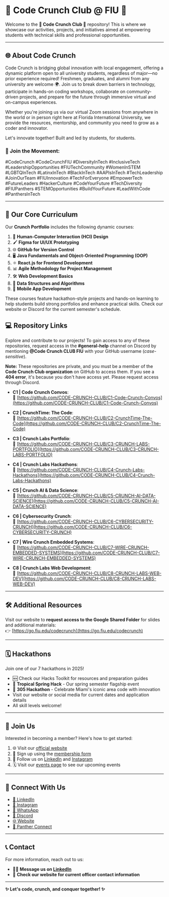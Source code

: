 # 🎉 Code Crunch Club @ FIU 🎉

Welcome to the **🌟 Code Crunch Club 🌟** repository! This is where we showcase our activities, projects, and initiatives aimed at empowering students with technical skills and professional opportunities.

---

## 🌐 About Code Crunch
Code Crunch is bridging global innovation with local engagement, offering a dynamic platform open to all university students, regardless of major—no prior experience required! Freshmen, graduates, and alumni from any university are welcome 🌍. Join us to break down barriers in technology, participate in hands-on coding workshops, collaborate on community-driven projects, and prepare for the future through immersive virtual and on-campus experiences.

Whether you're joining us via our virtual Zoom sessions from anywhere in the world or in person right here at Florida International University, we provide the resources, mentorship, and community you need to grow as a coder and innovator.

Let's innovate together! Built and led by students, for students.

### 🌟 Join the Movement:
#CodeCrunch #CodeCrunchFIU #DiversityInTech #InclusiveTech #LeadershipOpportunities #FIUTechCommunity #WomenInSTEM #LGBTQInTech #LatinxInTech #BlackInTech #AAPIsInTech #TechLeadership #JoinOurTeam #FIUInnovation #TechForEveryone #EmpowerTech #FutureLeaders #HackerCulture #CodeYourFuture #TechDiversity #FIUPanthers #STEMOpportunities #BuildYourFuture #LeadWithCode #PanthersInTech

---

## 🎯 Our Core Curriculum
Our **Crunch Portfolio** includes the following dynamic courses:
1. 🎨 **Human-Computer Interaction (HCI) Design**
2. 🖌️ **Figma for UI/UX Prototyping**
3. 🌐 **GitHub for Version Control**
4. 🖥️ **Java Fundamentals and Object-Oriented Programming (OOP)**
5. ⚛️ **React.js for Frontend Development**
6. 📊 **Agile Methodology for Project Management**
7. 🛠️ **Web Development Basics**
8. 🧠 **Data Structures and Algorithms**
9. 📱 **Mobile App Development**

These courses feature hackathon-style projects and hands-on learning to help students build strong portfolios and enhance practical skills. Check our website or Discord for the current semester's schedule.

## 💻 Repository Links

Explore and contribute to our projects! To gain access to any of these repositories, request access in the **#general-help** channel on Discord by mentioning **@Code Crunch CLUB FIU** with your GitHub username (*case-sensitive*).

**Note:** These repositories are private, and you must be a member of the **Code Crunch Club organization** on GitHub to access them. If you see a **404 error**, it's because you don't have access yet. Please request access through Discord.

- **C1 | Code Crunch Convos**:  
  🔗 [https://github.com/CODE-CRUNCH-CLUB/C1-Code-Crunch-Convos](https://github.com/CODE-CRUNCH-CLUB/C1-Code-Crunch-Convos)

- **C2 | CrunchTime: The Code**:  
  🔗 [https://github.com/CODE-CRUNCH-CLUB/C2-CrunchTime-The-Code](https://github.com/CODE-CRUNCH-CLUB/C2-CrunchTime-The-Code)

- **C3 | Crunch Labs Portfolio**:  
  🔗 [https://github.com/CODE-CRUNCH-CLUB/C3-CRUNCH-LABS-PORTFOLIO](https://github.com/CODE-CRUNCH-CLUB/C3-CRUNCH-LABS-PORTFOLIO)

- **C4 | Crunch Labs Hackathons**:  
  🔗 [https://github.com/CODE-CRUNCH-CLUB/C4-Crunch-Labs-Hackathons](https://github.com/CODE-CRUNCH-CLUB/C4-Crunch-Labs-Hackathons)

- **C5 | Crunch AI & Data Science**:  
  🔗 [https://github.com/CODE-CRUNCH-CLUB/C5-CRUNCH-AI-DATA-SCIENCE](https://github.com/CODE-CRUNCH-CLUB/C5-CRUNCH-AI-DATA-SCIENCE)

- **C6 | Cybersecurity Crunch**:  
  🔗 [https://github.com/CODE-CRUNCH-CLUB/C6-CYBERSECURITY-CRUNCH](https://github.com/CODE-CRUNCH-CLUB/C6-CYBERSECURITY-CRUNCH)

- **C7 | Wire Crunch Embedded Systems**:  
  🔗 [https://github.com/CODE-CRUNCH-CLUB/C7-WIRE-CRUNCH-EMBEDDED-SYSTEMS](https://github.com/CODE-CRUNCH-CLUB/C7-WIRE-CRUNCH-EMBEDDED-SYSTEMS)

- **C8 | Crunch Labs Web Development**:  
  🔗 [https://github.com/CODE-CRUNCH-CLUB/C8-CRUNCH-LABS-WEB-DEV](https://github.com/CODE-CRUNCH-CLUB/C8-CRUNCH-LABS-WEB-DEV)

---

## 🛠️ Additional Resources

Visit our website to **request access to the Google Shared Folder** for slides and additional materials:  
👉 [https://go.fiu.edu/codecrunch](https://go.fiu.edu/codecrunch)

---

## 🗓️ Hackathons
Join one of our 7 hackathons in 2025! 
- 🆕 Check our Hacks Toolkit for resources and preparation guides
- 🌴 **Tropical Spring Hack** - Our spring semester flagship event
- 📍 **305 Hackathon** - Celebrate Miami's iconic area code with innovation
- Visit our website or social media for current dates and application details
- All skill levels welcome!

---

## 🚪 Join Us
Interested in becoming a member? Here's how to get started:
1. 🌐 Visit our [official website](https://go.fiu.edu/codecrunch)
2. 📝 Sign up using the [membership form](https://ba-00001.github.io/codecrunchclub/all-become-a-member.html)
3. 🔗 Follow us on [LinkedIn](https://www.linkedin.com/company/code-crunch-club/) and [Instagram](https://www.instagram.com/codecrunchclub/)
4. 🗓️ Visit our [events page](https://ba-00001.github.io/codecrunchclub/events.html) to see our upcoming events

---

## 🌟 Connect With Us
- [🔗 LinkedIn](https://www.linkedin.com/company/code-crunch-club/)
- [📸 Instagram](https://www.instagram.com/codecrunchclub/)
- [📱 WhatsApp](https://forms.office.com/r/M5itd5FK32)
- [💬 Discord](https://ba-00001.github.io/codecrunchclub/all-discord.html)
- [🌐 Website](https://go.fiu.edu/codecrunch)
- [🏫 Panther Connect](https://fiu.campuslabs.com/engage/organization/codecrunch)

---

## 📞 Contact
For more information, reach out to us:
- 🧑‍💻 **Message us on [LinkedIn](https://www.linkedin.com/company/code-crunch-club/)**
- 📧 **Check our website for current officer contact information**

---

**✨ Let's code, crunch, and conquer together! ✨**
